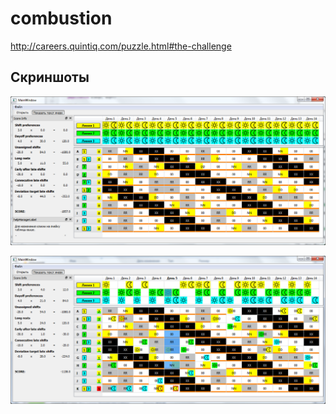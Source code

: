 combustion
===========

http://careers.quintiq.com/puzzle.html#the-challenge

## Скриншоты ##

![screenshot_1.png](INFO/screenshot_1.png)

![screenshot_2.png](INFO/screenshot_2.png)
